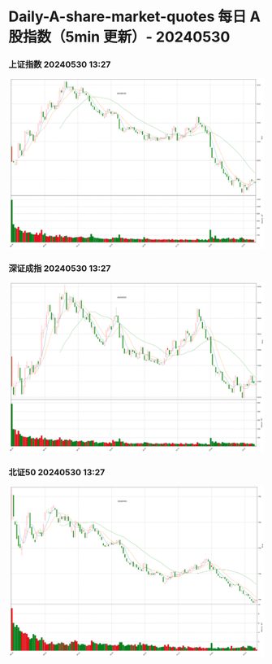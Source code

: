 
# Daily-A-share-market-quotes 每日 A 股指数（5min 更新）- 20240530

### 上证指数 20240530 13:27
![](./fig/2024/5/20240530-sh000001.png)

### 深证成指 20240530 13:27
![](./fig/2024/5/20240530-sz399001.png)

### 北证50 20240530 13:27
![](./fig/2024/5/20240530-bj899050.png)
